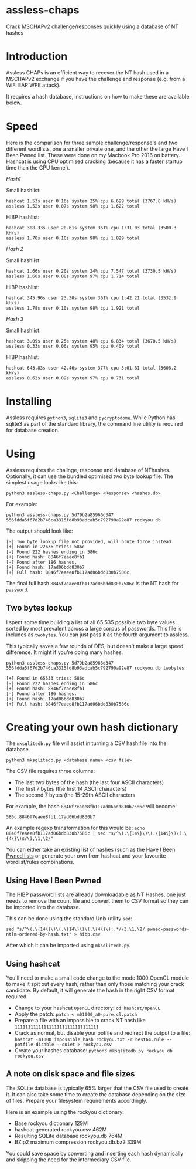 # assless-chaps
Crack MSCHAPv2 challenge/responses quickly using a database of NT hashes

# Introduction

Assless CHAPs is an efficient way to recover the NT hash used in a MSCHAPv2 exchange if you have the challenge and response (e.g. from a WiFi EAP WPE attack).

It requires a hash database, instructions on how to make these are available below.

# Speed

Here is the comparison for three sample challenge/response's and two different wordlists, one a smaller private one, and the other the large Have I Been Pwned list. These were done on my Macbook Pro 2016 on battery. Hashcat is using CPU optimised cracking (because it has a faster startup time than the GPU kernel).

*Hash1*

Small hashlist:
```
hashcat 1.53s user 0.16s system 25% cpu 6.699 total (3767.8 kH/s)
assless 1.52s user 0.07s system 98% cpu 1.622 total
```
HIBP hashlist:
```
hashcat 308.33s user 20.61s system 361% cpu 1:31.03 total (3500.3 kH/s)
assless 1.70s user 0.10s system 98% cpu 1.829 total
```

*Hash 2*

Small hashlist:
```
hashcat 1.66s user 0.20s system 24% cpu 7.547 total (3730.5 kH/s)
assless 1.60s user 0.08s system 97% cpu 1.714 total
```
HIBP hashlist:
```
hashcat 345.96s user 23.30s system 361% cpu 1:42.21 total (3532.9 kH/s)
assless 1.78s user 0.10s system 98% cpu 1.921 total
```

*Hash 3*

Small hashlist:
```
hashcat 3.09s user 0.25s system 48% cpu 6.834 total (3670.5 kH/s)
assless 0.33s user 0.06s system 95% cpu 0.409 total
```
HIBP hashlist:
```
hashcat 643.83s user 42.46s system 377% cpu 3:01.81 total (3608.2 kH/s)
assless 0.62s user 0.09s system 97% cpu 0.731 total
```

# Installing

Assless requires `python3`, `sqlite3` and `pycryptodome`. While Python has sqlite3 as part of the standard library, the command line utility is required for database creation.

# Using

Assless requires the challnge, response and database of NThashes. Optionally, it can use the bundled optimised two byte lookup file. The simplest usage looks like this:

`python3 assless-chaps.py <Challenge> <Response> <hashes.db>`

For example:

`python3 assless-chaps.py 5d79b2a85966d347 556fdda5f67d2b746ca3315fd8b93adcab5c792790a92e87 rockyou.db`

The output should look like:

```
[-] Two byte lookup file not provided, will brute force instead.
[+] Found in 22636 tries: 586c
[-] Found 222 hashes ending in 586c
[+] Found hash: 8846f7eaee8fb1
[-] Found after 186 hashes.
[+] Found hash: 17ad06bdd830b7
[+] Full hash: 8846f7eaee8fb117ad06bdd830b7586c
```

The final full hash `8846f7eaee8fb117ad06bdd830b7586c` is the NT hash for `password`.

## Two bytes lookup

I spent some time building a list of all 65 535 possible two byte values sorted by most prevalent across a large corpus of passwords. This file is includes as `twobytes`. You can just pass it as the fourth argument to assless.

This typically saves a few rounds of DES, but doesn't make a large speed difference. It might if you're doing many hashes.

`python3 assless-chaps.py 5d79b2a85966d347 556fdda5f67d2b746ca3315fd8b93adcab5c792790a92e87 rockyou.db twobytes`

```
[+] Found in 65533 tries: 586c
[-] Found 222 hashes ending in 586c
[+] Found hash: 8846f7eaee8fb1
[-] Found after 186 hashes.
[+] Found hash: 17ad06bdd830b7
[+] Full hash: 8846f7eaee8fb117ad06bdd830b7586c
```

# Creating your own hash dictionary

The `mksqlitedb.py` file will assist in turning a CSV hash file into the database.

`python3 mksqlitedb.py <database name> <csv file>`

The CSV file requires three columns:

* The last two bytes of the hash (the last four ASCII characters)
* The first 7 bytes (the first 14 ASCII characters)
* The second 7 bytes (the 15-29th ASCII characters

For example, the hash `8846f7eaee8fb117ad06bdd830b7586c` will become:

`586c,8846f7eaee8fb1,17ad06bdd830b7`

An example regexp transformation for this would be:
`echo 8846f7eaee8fb117ad06bdd830b7586c | sed "s/^\(.\{14\}\)\(.\{14\}\)\(.\{4\}\)$/\3,\1,\2/"`

You can either take an existing list of hashes (such as the [Have I Been Pwned lists](https://haveibeenpwned.com/Passwords) or generate your own from hashcat and your favourite wordlist/rules combinations.

## Using Have I Been Pwned

The HIBP password lists are already downloadable as NT Hashes, one just needs to remove the count file and convert them to CSV format so they can be imported into the database.

This can be done using the standard Unix utility `sed`:

`sed "s/^\(.\{14\}\)\(.\{14\}\)\(.\{4\}\):.*/\3,\1,\2/ pwned-passwords-ntlm-ordered-by-hash.txt" > hibp.csv`

After which it can be imported using `mksqlitedb.py`.

## Using hashcat

You'll need to make a small code change to the mode 1000 OpenCL module to make it spit out every hash, rather than only those matching your crack candidate. By default, it will generate the hash in the right CSV format required.

* Change to your hashcat `OpenCL` directory: `cd hashcat/OpenCL`
* Apply the patch: `patch < m01000_a0-pure.cl.patch`
* Prepare a file with an impossible to crack NT hash like `11111111111111111111111111111111`
* Crack as normal, but disable your potfile and redirect the output to a file: `hashcat -m1000 impossible_hash rockyou.txt -r best64.rule --potfile-disable --quiet > rockyou.csv`
* Create your hashes database: `python3 mksqlitedb.py rockyou.db rockyou.csv`

## A note on disk space and file sizes

The SQLite database is typically 65% larger that the CSV file used to create it. It can also take some time to create the database depending on the size of files. Prepare your filesystem requirements accordingly.

Here is an example using the rockyou dictionary:

* Base rockyou dictionary 129M
* hashcat generated rockyou.csv 462M
* Resulting SQLite database rockyou.db 764M
* BZip2 maximum compression rockyou.db.bz2 339M

You could save space by converting and inserting each hash dynamically and skipping the need for the intermediary CSV file.
